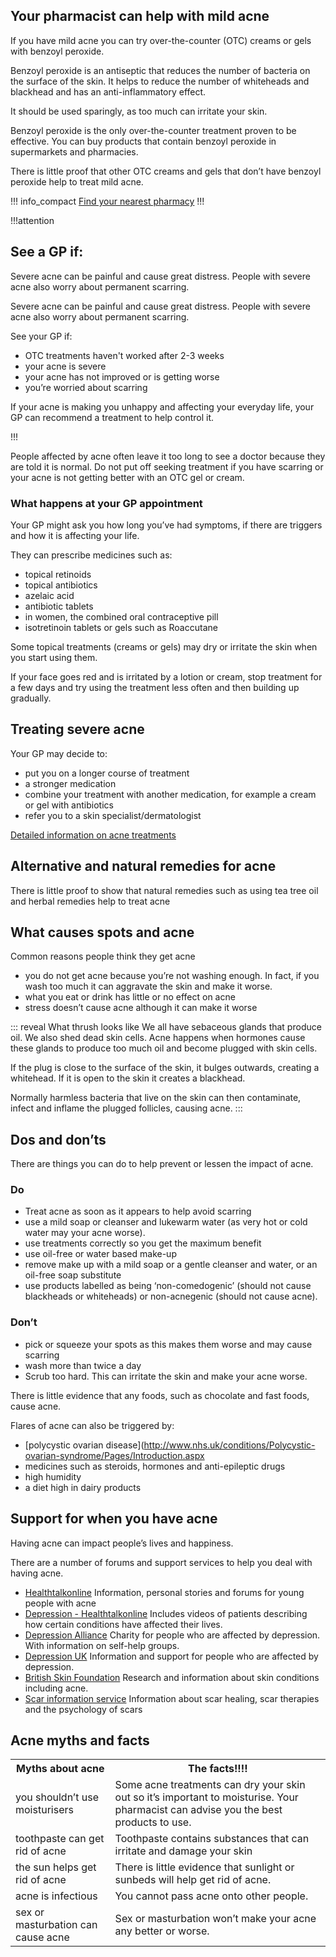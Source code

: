 ## Your pharmacist can help with mild acne

If you have mild acne you can try over-the-counter (OTC) creams or gels with benzoyl peroxide. 

Benzoyl peroxide is an antiseptic that reduces the number of bacteria on the surface of the skin. It helps to reduce the number of whiteheads and blackhead and has an anti-inflammatory effect.

It should be used sparingly, as too much can irritate your skin.

Benzoyl peroxide is the only over-the-counter treatment proven to be effective. You can buy products that contain benzoyl peroxide in supermarkets and pharmacies.  

There is little proof that other OTC creams and gels that don’t have benzoyl peroxide help to treat mild acne.

!!! info_compact
[Find your nearest pharmacy](https://beta.nhs.uk/finders/find-help) 
!!!

!!!attention
## See a GP if:

Severe acne can be painful and cause great distress. People with severe acne also worry about permanent scarring.  

Severe acne can be painful and cause great distress. People with severe acne also worry about permanent scarring.  

See your GP if: 
- OTC treatments haven't worked after 2-3 weeks
- your acne is severe 
- your acne has not improved or is getting worse  
- you’re worried about scarring

If your acne is making you unhappy and affecting your everyday life, your GP can recommend a treatment to help control it.

!!!

People affected by acne often leave it too long to see a doctor because they are told it is normal. Do not put off seeking treatment if you have scarring or your acne is not getting better with an OTC gel or cream. 

### What happens at your GP appointment

Your GP might ask you how long you’ve had symptoms, if there are triggers and how it is affecting your life.

They can prescribe medicines such as:

- topical retinoids
- topical antibiotics
- azelaic acid
- antibiotic tablets
- in women, the combined oral contraceptive pill
- isotretinoin tablets or gels such as Roaccutane

Some topical treatments (creams or gels) may dry or irritate the skin when you start using them. 

If your face goes red and is irritated by a lotion or cream, stop treatment for a few days and try using the treatment less often and then building up gradually.

## Treating severe acne

Your GP may decide to: 
- put you on a longer course of treatment 
- a stronger medication 
- combine your treatment with another medication, for example a cream or gel with antibiotics  
- refer you to a skin specialist/dermatologist

[Detailed information on acne treatments](http://www.nhs.uk/conditions/acne/pages/treatment.aspx)

## Alternative and natural remedies for acne

There is little proof to show that natural remedies such as using tea tree oil and herbal remedies help to treat acne

## What causes spots and acne

Common reasons people think they get acne

- you do not get acne because you’re not washing enough. In fact, if you wash too much it can aggravate the skin and make it worse.
- what you eat or drink has little or no effect on acne
- stress doesn’t cause acne although it can make it worse

::: reveal What thrush looks like
We all have sebaceous glands that produce oil. We also shed dead skin cells. Acne happens when hormones cause these glands to produce too much oil and become plugged with skin cells. 

If the plug is close to the surface of the skin, it bulges outwards, creating a whitehead. If it is open to the skin it creates a blackhead.

Normally harmless bacteria that live on the skin can then contaminate, infect and inflame the plugged follicles, causing acne.
:::

## Dos and don’ts

There are things you can do to help prevent or lessen the impact of acne.  

<section class="panel panel--binary">
  <article class="panel__column">
    <div class="panel__content">
      <h3>Do</h3>
      <ul class="list--check">
        <li>Treat acne as soon as it appears to help avoid scarring</li>
        <li>use a mild soap or cleanser and lukewarm water (as very hot or cold water may your acne worse).</li>
        <li>use treatments correctly so you get the maximum benefit</li>
        <li>use oil-free or water based make-up</li>
        <li>remove make up with a mild soap or a gentle cleanser and water, or an oil-free soap substitute</li>
        <li>use products labelled as being ‘non-comedogenic’ (should not cause blackheads or whiteheads) or non-acnegenic (should not cause acne).</li>
      </ul>
    </div>
  </article>
  <article class="panel__column">
    <div class="panel__content">
      <h3>Don’t</h3>
      <ul class="list--cross">
        <li>pick or squeeze your spots as this makes them worse and may cause scarring</li>
        <li>wash more than twice a day</li>
        <li>Scrub too hard. This can irritate the skin and make your acne worse.</li>
      </ul>
    </div>
  </article>
</section>

There is little evidence that any foods, such as chocolate and fast foods, cause acne.

Flares of acne can also be triggered by:
- [polycystic ovarian disease](http://www.nhs.uk/conditions/Polycystic-ovarian-syndrome/Pages/Introduction.aspx
- medicines such as steroids, hormones and anti-epileptic drugs
- high humidity
- a diet high in dairy products

## Support for when you have acne

Having acne can impact people’s lives and happiness. 

There are a number of forums and support services to help you deal with having acne.


- [Healthtalkonline](http://www.healthtalk.org/young-peoples-experiences/acne/topics) Information, personal stories and forums for young people with acne 
- [Depression - Healthtalkonline](http://www.healthtalk.org/peoples-experiences/mental-health/depression/topics) Includes videos of patients describing how certain conditions have affected their lives.
- [Depression Alliance](http://www.depressionalliance.org) Charity for people who are affected by depression. With information on self-help groups.
- [Depression UK](http://www.depressionuk.org) Information and support for people who are affected by depression.
- [British Skin Foundation](http://www.britishskinfoundation.org.uk/SkinInformation/AtoZofSkindisease/Acne.aspx) Research and information about skin conditions including acne.
- [Scar information service](http://www.scarinfo.org) Information about scar healing, scar therapies and the psychology of scars 

## Acne myths and facts

<table class="table--compare">
<tr>
  <th>Myths about acne</th>
  <th>The facts!!!!</th>
</tr>
<tr>
  <td>you shouldn’t use moisturisers</td>
  <td>Some acne treatments can dry your skin out so it’s important to moisturise. Your pharmacist can advise you the best products to use.</td>
</tr>
<tr>
  <td>toothpaste can get rid of acne</td>
  <td>Toothpaste contains substances that can irritate and damage your skin</td>
</tr>
<tr>
  <td>the sun helps get rid of acne</td>
  <td>There is little evidence that sunlight or sunbeds will help get rid of acne.</td>
</tr>
<tr>
  <td>acne is infectious</td>
  <td>You cannot pass acne onto other people.</td>
</tr>
<tr>
  <td>sex or masturbation can cause acne</td>
  <td>Sex or masturbation won’t make your acne any better or worse.</td>
</tr>
</table>
